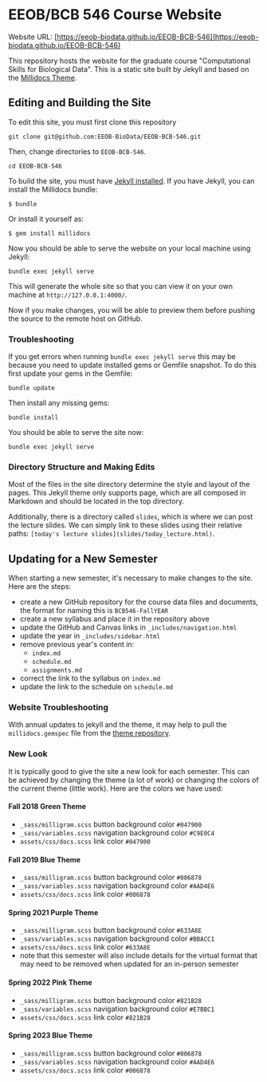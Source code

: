 # EEOB/BCB 546 Course Website

Website URL: [https://eeob-biodata.github.io/EEOB-BCB-546](https://eeob-biodata.github.io/EEOB-BCB-546)

This repository hosts the website for the graduate course "Computational Skills for Biological Data". This is a static site built by Jekyll and based on the [Millidocs Theme](https://github.com/alexander-heimbuch/millidocs).

## Editing and Building the Site

To edit this site, you must first clone this repository

```
git clone git@github.com:EEOB-BioData/EEOB-BCB-546.git
```

Then, change directories to `EEOB-BCB-546`.

```
cd EEOB-BCB-546
```

To build the site, you must have [Jekyll installed](https://jekyllrb.com/docs/installation/). If you have Jekyll, you can install the Millidocs bundle:

    $ bundle

Or install it yourself as:

    $ gem install millidocs

Now you should be able to serve the website on your local machine using Jekyll:

```
bundle exec jekyll serve
```

This will generate the whole site so that you can view it on your own machine at `http://127.0.0.1:4000/`.

Now if you make changes, you will be able to preview them before pushing the source to the remote host on GitHub.

### Troubleshooting

If you get errors when running `bundle exec jekyll serve` this may be because you need to update installed gems or Gemfile snapshot. To do this first update your gems in the Gemfile:

```
bundle update
```

Then install any missing gems:

```
bundle install
```

You should be able to serve the site now:

```
bundle exec jekyll serve
```



### Directory Structure and Making Edits

Most of the files in the site directory determine the style and layout of the pages. This Jekyll theme only supports page, which are all composed in Markdown and should be located in the top directory. 

Additionally, there is a directory called `slides`, which is where we can post the lecture slides. We can simply link to these slides using their relative paths: `[today's lecture slides](slides/today_lecture.html)`.

## Updating for a New Semester

When starting a new semester, it's necessary to make changes to the site. Here are the steps:

* create a new GitHub repository for the course data files and documents, the format for naming this is `BCB546-FallYEAR`
* create a new syllabus and place it in the repository above
* update the GitHub and Canvas links in `_includes/navigation.html`
* update the year in `_includes/sidebar.html`
* remove previous year's content in:
	* `index.md`
	* `schedule.md`
	* `assignments.md`
* correct the link to the syllabus on `index.md`
* update the link to the schedule on `schedule.md`

### Website Troubleshooting

With annual updates to jekyll and the theme, it may help to pull the `millidocs.gemspec` file from the [theme repository](https://github.com/alexander-heimbuch/millidocs/blob/master/millidocs.gemspec).

### New Look

It is typically good to give the site a new look for each semester. This can be achieved by changing the theme (a lot of work) or changing the colors of the current theme (little work). Here are the colors we have used:

#### Fall 2018 Green Theme

* `_sass/milligram.scss` button background color `#047900`
* `_sass/variables.scss` navigation background color `#C9E0C4`
* `assets/css/docs.scss` link color `#047900`

#### Fall 2019 Blue Theme

* `_sass/milligram.scss` button background color `#006878`
* `_sass/variables.scss` navigation background color `#AAD4E6`
* `assets/css/docs.scss` link color `#006878`

#### Spring 2021 Purple Theme

* `_sass/milligram.scss` button background color `#633A8E`
* `_sass/variables.scss` navigation background color `#BBACC1`
* `assets/css/docs.scss` link color `#633A8E`
* note that this semester will also include details for the virtual format that may need to be removed when updated for an in-person semester

#### Spring 2022 Pink Theme

* `_sass/milligram.scss` button background color `#821B28`
* `_sass/variables.scss` navigation background color `#E7BBC1`
* `assets/css/docs.scss` link color `#821B28`

#### Spring 2023 Blue Theme

* `_sass/milligram.scss` button background color `#006878`
* `_sass/variables.scss` navigation background color `#AAD4E6`
* `assets/css/docs.scss` link color `#006878`
